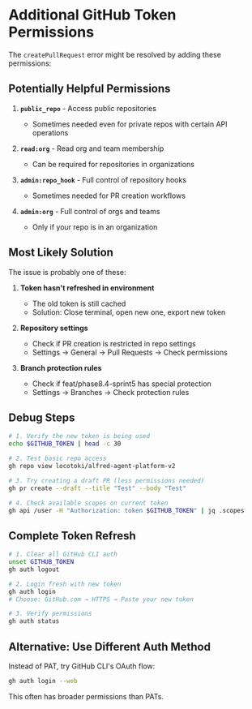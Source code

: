 # Additional GitHub Token Permissions

The `createPullRequest` error might be resolved by adding these permissions:

## Potentially Helpful Permissions

1. **`public_repo`** - Access public repositories
   - Sometimes needed even for private repos with certain API operations

2. **`read:org`** - Read org and team membership
   - Can be required for repositories in organizations

3. **`admin:repo_hook`** - Full control of repository hooks
   - Sometimes needed for PR creation workflows

4. **`admin:org`** - Full control of orgs and teams
   - Only if your repo is in an organization

## Most Likely Solution

The issue is probably one of these:

1. **Token hasn't refreshed in environment**
   - The old token is still cached
   - Solution: Close terminal, open new one, export new token

2. **Repository settings**
   - Check if PR creation is restricted in repo settings
   - Settings → General → Pull Requests → Check permissions

3. **Branch protection rules**
   - Check if feat/phase8.4-sprint5 has special protection
   - Settings → Branches → Check protection rules

## Debug Steps

```bash
# 1. Verify the new token is being used
echo $GITHUB_TOKEN | head -c 30

# 2. Test basic repo access
gh repo view locotoki/alfred-agent-platform-v2

# 3. Try creating a draft PR (less permissions needed)
gh pr create --draft --title "Test" --body "Test"

# 4. Check available scopes on current token
gh api /user -H "Authorization: token $GITHUB_TOKEN" | jq .scopes
```

## Complete Token Refresh

```bash
# 1. Clear all GitHub CLI auth
unset GITHUB_TOKEN
gh auth logout

# 2. Login fresh with new token
gh auth login
# Choose: GitHub.com → HTTPS → Paste your new token

# 3. Verify permissions
gh auth status
```

## Alternative: Use Different Auth Method

Instead of PAT, try GitHub CLI's OAuth flow:
```bash
gh auth login --web
```

This often has broader permissions than PATs.
